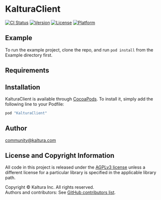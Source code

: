 # KalturaClient

[![CI Status](http://img.shields.io/travis/tan-tan-kanarek/KalturaClient.svg?style=flat)](https://travis-ci.org/tan-tan-kanarek/KalturaClient)
[![Version](https://img.shields.io/cocoapods/v/KalturaClient.svg?style=flat)](http://cocoapods.org/pods/KalturaClient)
[![License](https://img.shields.io/cocoapods/l/KalturaClient.svg?style=flat)](http://cocoapods.org/pods/KalturaClient)
[![Platform](https://img.shields.io/cocoapods/p/KalturaClient.svg?style=flat)](http://cocoapods.org/pods/KalturaClient)

## Example

To run the example project, clone the repo, and run `pod install` from the Example directory first.

## Requirements

## Installation

KalturaClient is available through [CocoaPods](http://cocoapods.org). To install
it, simply add the following line to your Podfile:

```ruby
pod "KalturaClient"
```

## Author

community@kaltura.com

## License and Copyright Information
All code in this project is released under the [AGPLv3 license](http://www.gnu.org/licenses/agpl-3.0.html) unless a different license for a particular library is specified in the applicable library path.   

Copyright © Kaltura Inc. All rights reserved.   
Authors and contributors: See [GitHub contributors list](https://github.com/kaltura/playkit-ios-samples/graphs/contributors).  

